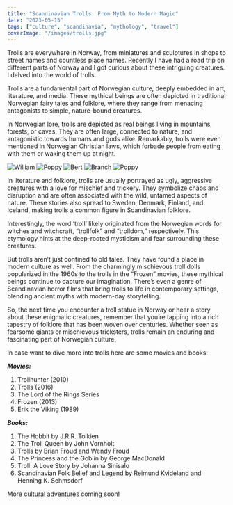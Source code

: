 ```yaml
---
title: "Scandinavian Trolls: From Myth to Modern Magic"
date: "2023-05-15"
tags: ["culture", "scandinavia", "mythology", "travel"]
coverImage: "/images/trolls.jpg"
---
```


Trolls are everywhere in Norway, from miniatures and sculptures in shops to street names and countless place names. Recently I have had a road trip on different parts of Norway and I got curious about these intriguing creatures. I delved into the world of trolls.

Trolls are a fundamental part of Norwegian culture, deeply embedded in art, literature, and media. These mythical beings are often depicted in traditional Norwegian fairy tales and folklore, where they range from menacing antagonists to simple, nature-bound creatures.

In Norwegian lore, trolls are depicted as real beings living in mountains, forests, or caves. They are often large, connected to nature, and antagonistic towards humans and gods alike. Remarkably, trolls were even mentioned in Norwegian Christian laws, which forbade people from eating with them or waking them up at night.

![William](/images/trolls_1.JPG)
![Poppy](/images/trolls_2.JPG)
![Bert](/images/trolls_3.JPG)
![Branch](/images/trolls_4.JPG)
![Poppy](/images/trolls_5.JPG)

In literature and folklore, trolls are usually portrayed as ugly, aggressive creatures with a love for mischief and trickery. They symbolize chaos and disruption and are often associated with the wild, untamed aspects of nature. These stories also spread to Sweden, Denmark, Finland, and Iceland, making trolls a common figure in Scandinavian folklore.

Interestingly, the word ‘troll’ likely originated from the Norwegian words for witches and witchcraft, “trollfolk” and “trolldom,” respectively. This etymology hints at the deep-rooted mysticism and fear surrounding these creatures.

But trolls aren’t just confined to old tales. They have found a place in modern culture as well. From the charmingly mischievous troll dolls popularized in the 1960s to the trolls in the “Frozen” movies, these mythical beings continue to capture our imagination. There’s even a genre of Scandinavian horror films that bring trolls to life in contemporary settings, blending ancient myths with modern-day storytelling.

So, the next time you encounter a troll statue in Norway or hear a story about these enigmatic creatures, remember that you’re tapping into a rich tapestry of folklore that has been woven over centuries. Whether seen as fearsome giants or mischievous tricksters, trolls remain an enduring and fascinating part of Norwegian culture.

In case want to dive more into trolls here are some movies and books:

***Movies:***

1. Trollhunter (2010)
2. Trolls (2016)
3. The Lord of the Rings Series
4. Frozen (2013)
5. Erik the Viking (1989)

***Books:***

1. The Hobbit by J.R.R. Tolkien
2. The Troll Queen by John Vornholt
3. Trolls by Brian Froud and Wendy Froud
4. The Princess and the Goblin by George MacDonald
5. Troll: A Love Story by Johanna Sinisalo
6. Scandinavian Folk Belief and Legend by Reimund Kvideland and Henning K. Sehmsdorf

More cultural adventures coming soon!
